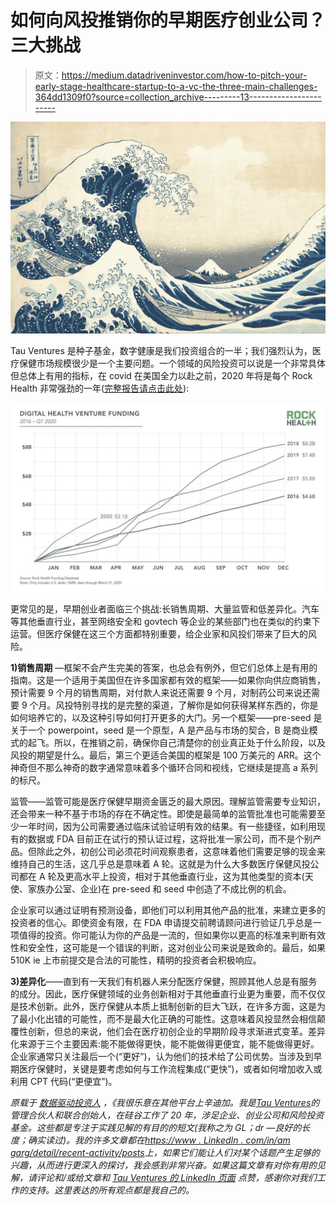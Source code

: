 # 如何向风投推销你的早期医疗创业公司？三大挑战

> 原文：<https://medium.datadriveninvestor.com/how-to-pitch-your-early-stage-healthcare-startup-to-a-vc-the-three-main-challenges-364dd1309f0?source=collection_archive---------13----------------------->

![](img/f1875f211d7921b7e9c2c62d1b2930fc.png)

Tau Ventures 是种子基金，数字健康是我们投资组合的一半；我们强烈认为，医疗保健市场规模很少是一个主要问题。一个领域的风险投资可以说是一个非常具体但总体上有用的指标，在 covid 在美国全力以赴之前，2020 年将是每个 Rock Health 非常强劲的一年([完整报告请点击此处](https://rockhealth.com/reports/amidst-a-record-3-1b-funding-in-q1-2020-digital-health-braces-for-covid-19-impact/)):

![](img/397fe093803b43322ab8e9e7e17dc363.png)

更常见的是，早期创业者面临三个挑战:长销售周期、大量监管和低差异化。汽车等其他垂直行业，甚至网络安全和 govtech 等企业的某些部门也在类似的约束下运营。但医疗保健在这三个方面都特别重要，给企业家和风投们带来了巨大的风险。

**1)销售周期** —框架不会产生完美的答案，也总会有例外，但它们总体上是有用的指南。这是一个适用于美国但在许多国家都有效的框架——如果你向供应商销售，预计需要 9 个月的销售周期，对付款人来说还需要 9 个月，对制药公司来说还需要 9 个月。风投特别寻找的是完整的渠道，了解你是如何获得某样东西的，你是如何培养它的，以及这种引导如何打开更多的大门。另一个框架——pre-seed 是关于一个 powerpoint，seed 是一个原型，A 是产品与市场的契合，B 是商业模式的起飞。所以，在推销之前，确保你自己清楚你的创业真正处于什么阶段，以及风投的期望是什么。最后，第三个更适合美国的框架是 100 万美元的 ARR。这个神奇但不那么神奇的数字通常意味着多个循环合同和视线，它继续是提高 a 系列的标尺。

监管——监管可能是医疗保健早期资金匮乏的最大原因。理解监管需要专业知识，还会带来一种不基于市场的存在不确定性。即使是最简单的监管批准也可能需要至少一年时间，因为公司需要通过临床试验证明有效的结果。有一些捷径，如利用现有的数据或 FDA 目前正在试行的预认证过程，这将批准一家公司，而不是个别产品。但除此之外，初创公司必须花时间观察患者，这意味着他们需要足够的现金来维持自己的生活，这几乎总是意味着 A 轮。这就是为什么大多数医疗保健风投公司都在 A 轮及更高水平上投资，相对于其他垂直行业，这为其他类型的资本(天使、家族办公室、企业)在 pre-seed 和 seed 中创造了不成比例的机会。

企业家可以通过证明有预测设备，即他们可以利用其他产品的批准，来建立更多的投资者的信心。即使资金有限，在 FDA 申请提交前聘请顾问进行验证几乎总是一项值得的投资。你可能认为你的产品是一流的，但如果你以更高的标准来判断有效性和安全性，这可能是一个错误的判断，这对创业公司来说是致命的。最后，如果 510K ie 上市前提交是合法的可能性，精明的投资者会积极响应。

**3)差异化**——直到有一天我们有机器人来分配医疗保健，照顾其他人总是有服务的成分。因此，医疗保健领域的业务创新相对于其他垂直行业更为重要，而不仅仅是技术创新。此外，医疗保健从本质上抵制创新的巨大飞跃，在许多方面，这是为了最小化出错的可能性，而不是最大化正确的可能性。这意味着风投显然会相信颠覆性创新，但总的来说，他们会在医疗初创企业的早期阶段寻求渐进式变革。差异化来源于三个主要因素:能不能做得更快，能不能做得更便宜，能不能做得更好。企业家通常只关注最后一个(“更好”)，认为他们的技术给了公司优势。当涉及到早期医疗保健时，关键是要考虑如何与工作流程集成(“更快”)，或者如何增加收入或利用 CPT 代码(“更便宜”)。

*原载于* [*数据驱动投资人*](https://www.datadriveninvestor.com/2020/06/07/how-to-pitch-your-early-stage-healthcare-startup-to-a-vc-the-three-main-challenges) *，《我很乐意在其他平台上辛迪加。我是*[*Tau Ventures*](https://www.linkedin.com/pulse/announcing-tau-ventures-amit-garg/)*的管理合伙人和联合创始人，在硅谷工作了 20 年，涉足企业、创业公司和风险投资基金。这些都是专注于实践见解的有目的的短文(我称之为 GL；dr —良好的长度；确实读过)。我的许多文章都在*[*https://www . LinkedIn . com/in/am garg/detail/recent-activity/posts*](https://www.linkedin.com/in/amgarg/detail/recent-activity/posts/)*上，如果它们能让人们对某个话题产生足够的兴趣，从而进行更深入的探讨，我会感到非常兴奋。如果这篇文章有对你有用的见解，请评论和/或给文章和* [*Tau Ventures 的 LinkedIn 页面*](https://www.linkedin.com/company/tauventures) *点赞，感谢你对我们工作的支持。这里表达的所有观点都是我自己的。*
